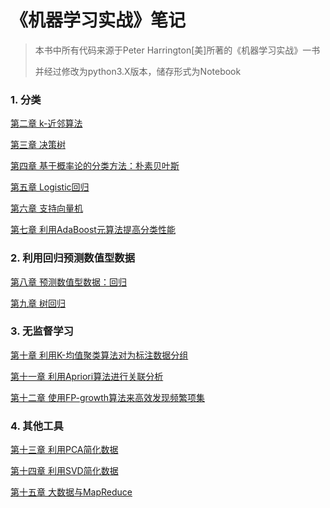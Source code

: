 # 《机器学习实战》笔记

> 本书中所有代码来源于Peter Harrington[美]所著的《机器学习实战》一书
>
> 并经过修改为python3.X版本，储存形式为Notebook

### 1. 分类

[第二章 k-近邻算法 ](http://nbviewer.jupyter.org/github/KuiyuanZhang/Machine-Learning-in-Action/tree/master/chapter2/KNN.ipynb)

[第三章 决策树](https://github.com/KuiyuanZhang/Machine-Learning-in-Action/tree/master/chapter3/tree.ipynb)

[第四章 基于概率论的分类方法：朴素贝叶斯 ](http://nbviewer.jupyter.org/github/KuiyuanZhang/Machine-Learning-in-Action/tree/master/chapter4/bayes.ipynb)

[第五章  Logistic回归](https://github.com/KuiyuanZhang/Machine-Learning-in-Action/tree/master/chapter2/KNN.ipynb)

[第六章 支持向量机 ](https://github.com/KuiyuanZhang/Machine-Learning-in-Action/tree/master/chapter2/KNN.ipynb)

[第七章 利用AdaBoost元算法提高分类性能 ](https://github.com/KuiyuanZhang/Machine-Learning-in-Action/tree/master/chapter2/KNN.ipynb)

### 2. 利用回归预测数值型数据

[第八章 预测数值型数据：回归 ](https://github.com/KuiyuanZhang/Machine-Learning-in-Action/tree/master/chapter2/KNN.ipynb)

[第九章 树回归 ](http://nbviewer.jupyter.org/github/KuiyuanZhang/Machine-Learning-in-Action/tree/master/chapter9/cart_tree.ipynb)

### 3. 无监督学习

[第十章 利用K-均值聚类算法对为标注数据分组 ](http://nbviewer.jupyter.org/github/KuiyuanZhang/Machine-Learning-in-Action/tree/master/chapter2/KNN.ipynb)

[第十一章 利用Apriori算法进行关联分析](http://nbviewer.jupyter.org/github/KuiyuanZhang/Machine-Learning-in-Action/tree/master/chapter2/KNN.ipynb)

[第十二章 使用FP-growth算法来高效发现频繁项集 ](http://nbviewer.jupyter.org/github/KuiyuanZhang/Machine-Learning-in-Action/tree/master/chapter2/KNN.ipynb)

### 4. 其他工具

[第十三章 利用PCA简化数据 ](http://nbviewer.jupyter.org/github/KuiyuanZhang/Machine-Learning-in-Action/tree/master/chapter2/KNN.ipynb)

[第十四章 利用SVD简化数据 ](http://nbviewer.jupyter.org/github/KuiyuanZhang/Machine-Learning-in-Action/tree/master/chapter2/KNN.ipynb)

[第十五章 大数据与MapReduce ](http://nbviewer.jupyter.org/github/KuiyuanZhang/Machine-Learning-in-Action/tree/master/chapter2/KNN.ipynb)





